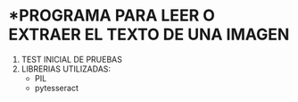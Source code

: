 # ***PROGRAMA PARA LEER O EXTRAER EL TEXTO DE UNA IMAGEN**
1. TEST INICIAL DE PRUEBAS
2. LIBRERIAS UTILIZADAS:
   *  PIL
   *  pytesseract 
